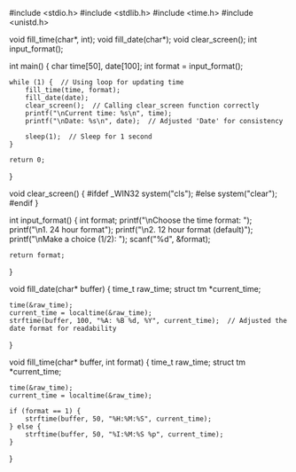 #include <stdio.h>
#include <stdlib.h>
#include <time.h>
#include <unistd.h>

void fill_time(char*, int);
void fill_date(char*);
void clear_screen();
int input_format();

int main() {
    char time[50], date[100];
    int format = input_format();

    while (1) {  // Using loop for updating time
        fill_time(time, format);
        fill_date(date);
        clear_screen();  // Calling clear_screen function correctly
        printf("\nCurrent time: %s\n", time);
        printf("\nDate: %s\n", date);  // Adjusted 'Date' for consistency

        sleep(1);  // Sleep for 1 second
    }

    return 0;
}

void clear_screen() {
    #ifdef _WIN32
    system("cls");
    #else
    system("clear");
    #endif
}

int input_format() {
    int format;
    printf("\nChoose the time format: ");
    printf("\n1. 24 hour format");
    printf("\n2. 12 hour format (default)");
    printf("\nMake a choice (1/2): ");
    scanf("%d", &format);

    return format;
}

void fill_date(char* buffer) {
    time_t raw_time;
    struct tm *current_time;

    time(&raw_time);
    current_time = localtime(&raw_time);
    strftime(buffer, 100, "%A: %B %d, %Y", current_time);  // Adjusted the date format for readability
}

void fill_time(char* buffer, int format) {
    time_t raw_time;
    struct tm *current_time;

    time(&raw_time);
    current_time = localtime(&raw_time);

    if (format == 1) {
        strftime(buffer, 50, "%H:%M:%S", current_time);
    } else {
        strftime(buffer, 50, "%I:%M:%S %p", current_time);
    }
}
